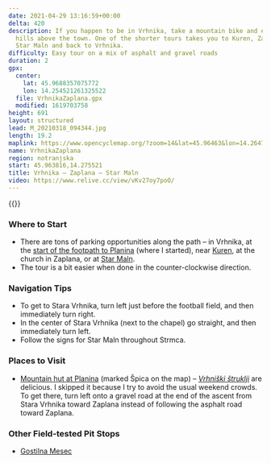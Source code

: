 ```yaml
---
date: 2021-04-29 13:16:59+00:00
delta: 420
description: If you happen to be in Vrhnika, take a mountain bike and explore the
  hills above the town. One of the shorter tours takes you to Kuren, Zaplana, Strmca,
  Star Maln and back to Vrhnika.
difficulty: Easy tour on a mix of asphalt and gravel roads
duration: 2
gpx:
  center:
    lat: 45.9688357075772
    lon: 14.254521261325522
  file: VrhnikaZaplana.gpx
  modified: 1619703758
height: 691
layout: structured
lead: M_20210318_094344.jpg
length: 19.2
maplink: https://www.opencyclemap.org/?zoom=14&lat=45.96463&lon=14.26478&layers=B0000
name: VrhnikaZaplana
region: notranjska
start: 45.963816,14.275521
title: Vrhnika – Zaplana – Star Maln
video: https://www.relive.cc/view/vKv27oy7poO/
---
```

{{<hike-details description="yes">}}

### Where to Start

* There are tons of parking opportunities along the path – in Vrhnika, at the [start of the footpath to Planina](../../hikes/spica/kv/) (where I started), near [Kuren](../../hikes/spica/kr), at the church in Zaplana, or at [Star Maln](../../hikes/spica/sm/).
* The tour is a bit easier when done in the counter-clockwise direction.

### Navigation Tips

* To get to Stara Vrhnika, turn left just before the football field, and then immediately turn right.
* In the center of Stara Vrhnika (next to the chapel) go straight, and then immediately turn left.
* Follow the signs for Star Maln throughout Strmca. 

### Places to Visit

* [Mountain hut at Planina](../../hikes/spica) (marked Špica on the map) – *[Vrhniški štruklji](https://www.visitvrhnika.si/en/vrhnika/worthy-of-attention/rolled-prune-dumplings)* are delicious. I skipped it because I try to avoid the usual weekend crowds. To get there, turn left onto a gravel road at the end of the ascent from Stara Vrhnika toward Zaplana instead of following the asphalt road toward Zaplana.

### Other Field-tested Pit Stops

* [Gostilna Mesec](http://www.gostilna-mesec.si/EN/)
